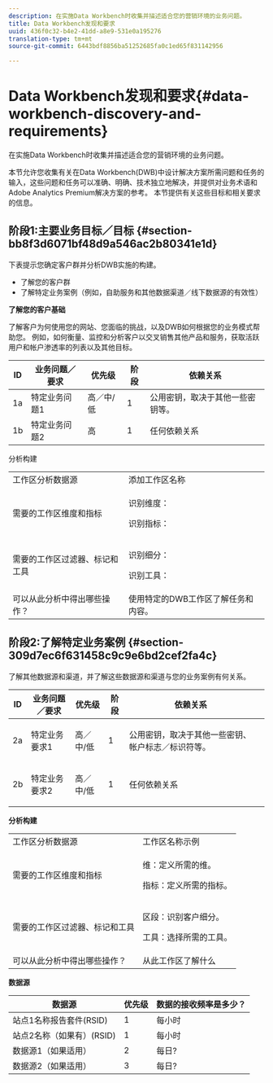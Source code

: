 ```yaml
---
description: 在实施Data Workbench时收集并描述适合您的营销环境的业务问题。
title: Data Workbench发现和要求
uuid: 436f0c32-b4e2-41dd-a8e9-531e0a195276
translation-type: tm+mt
source-git-commit: 6443bdf8856ba51252685fa0c1ed65f831142956

---
```



# Data Workbench发现和要求{#data-workbench-discovery-and-requirements}

在实施Data Workbench时收集并描述适合您的营销环境的业务问题。

本节允许您收集有关在Data Workbench(DWB)中设计解决方案所需问题和任务的输入，这些问题和任务可以准确、明确、技术独立地解决，并提供对业务术语和Adobe Analytics Premium解决方案的参考。 本节提供有关这些目标和相关要求的信息。

## 阶段1:主要业务目标／目标 {#section-bb8f3d6071bf48d9a546ac2b80341e1d}

下表提示您确定客户群并分析DWB实施的构建。

* 了解您的客户群
* 了解特定业务案例（例如，自助服务和其他数据渠道／线下数据源的有效性）

**了解您的客户基础**

了解客户为何使用您的网站、您面临的挑战，以及DWB如何根据您的业务模式帮助您。 例如，如何衡量、监控和分析客户以交叉销售其他产品和服务，获取活跃用户和帐户渗透率的列表以及其他目标。

| ID | 业务问题／要求 | 优先级 | 阶段 | 依赖关系 |
|---|---|---|---|---|
| 1a | 特定业务问题1 | 高／中/低 | 1 | 公用密钥，取决于其他一些密钥等。 |
| 1b | 特定业务问题2 | 高 | 1 | 任何依赖关系 |

分析构建

<table id="table_6CA959E521964E27804BB2A65EC4BBDE"> 
 <tbody> 
  <tr> 
   <td colname="col1">工作区分析数据源</td> 
   <td colname="col2"> 添加工作区名称 </td> 
  </tr> 
  <tr> 
   <td colname="col1"> <p>需要的工作区维度和指标 </p> </td> 
   <td colname="col2"> <p>识别维度： </p> <p>识别指标： </p> </td> 
  </tr> 
  <tr> 
   <td colname="col1"> 需要的工作区过滤器、标记和工具 </td> 
   <td colname="col2"> <p>识别细分： </p> <p>识别工具： </p> </td> 
  </tr> 
  <tr> 
   <td colname="col1"> 可以从此分析中得出哪些操作？ </td> 
   <td colname="col2"> 使用特定的DWB工作区了解任务和内容。 </td> 
  </tr> 
 </tbody> 
</table>

## 阶段2:了解特定业务案例 {#section-309d7ec6f631458c9c9e6bd2cef2fa4c}

了解其他数据源和渠道，并了解这些数据源和渠道与您的业务案例有何关系。

<table id="table_733CCD9F4E9048C2865758B8E8D027DC"> 
 <thead> 
  <tr> 
   <th colname="col1" class="entry"> ID </th> 
   <th colname="col2" class="entry"> 业务问题／要求 </th> 
   <th colname="col3" class="entry"> 优先级 </th> 
   <th colname="col04" class="entry"> 阶段 </th> 
   <th colname="col4" class="entry"> 依赖关系 </th> 
   <th colname="col5" class="entry"> </th> 
  </tr>
 </thead>
 <tbody> 
  <tr> 
   <td colname="col1"> 2a </td> 
   <td colname="col2"> 特定业务要求1 </td> 
   <td colname="col3"> <p>高／中/低 </p> </td> 
   <td colname="col04"> 1 </td> 
   <td colname="col4"> <p>公用密钥，取决于其他一些密钥、帐户标志／标识符等。 </p> </td> 
   <td colname="col5"> </td> 
  </tr> 
  <tr> 
   <td colname="col1"> 2b </td> 
   <td colname="col2"> <p>特定业务要求2 </p> </td> 
   <td colname="col3"> 高／中/低 </td> 
   <td colname="col04"> 1 </td> 
   <td colname="col4"> <p>任何依赖关系 </p> </td> 
   <td colname="col5"> </td> 
  </tr> 
 </tbody> 
</table>

**分析构建**

<table id="table_680C5D257CBF42519EFB8B96A00543C5"> 
 <tbody> 
  <tr> 
   <td colname="col1">工作区分析数据源
     </td> 
   <td colname="col2">
     工作区名称示例 </td> 
  </tr> 
  <tr> 
   <td colname="col1"> <p>需要的工作区维度和指标 </p> </td> 
   <td colname="col2"> <p>维：定义所需的维。 </p> <p>指标：定义所需的指标。 </p> </td> 
  </tr> 
  <tr> 
   <td colname="col1"> 需要的工作区过滤器、标记和工具 </td> 
   <td colname="col2"> <p>区段：识别客户细分。 </p> <p>工具：选择所需的工具。 </p> </td> 
  </tr> 
  <tr> 
   <td colname="col1"> 可以从此分析中得出哪些操作？ </td> 
   <td colname="col2"> 从此工作区了解什么 </td> 
  </tr> 
 </tbody> 
</table>

**数据源**

| 数据源 | 优先级 | 数据的接收频率是多少？ |
|---|---|---|
| 站点1名称报告套件(RSID) | 1 | 每小时 |
| 站点2名称（如果有）(RSID) | 1 | 每小时 |
| 数据源1（如果适用） | 2 | 每日? |
| 数据源2（如果适用） | 3 | 每日? |
